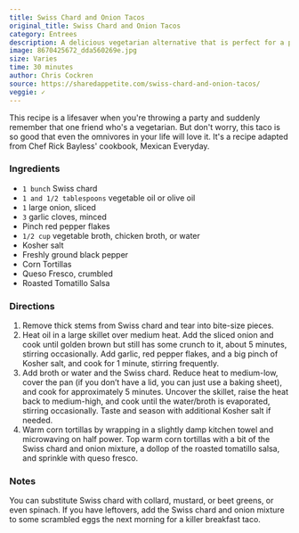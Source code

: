 ```yaml
---
title: Swiss Chard and Onion Tacos
original_title: Swiss Chard and Onion Tacos
category: Entrees
description: A delicious vegetarian alternative that is perfect for a party menu. This taco is good enough for all the omnivores in your life as well. It'll make them feel like they're being all good and healthy.
image: 8670425672_dda560269e.jpg
size: Varies
time: 30 minutes
author: Chris Cockren
source: https://sharedappetite.com/swiss-chard-and-onion-tacos/
veggie: ✓
---
```


This recipe is a lifesaver when you're throwing a party and suddenly remember that one friend who's a vegetarian. But don't worry, this taco is so good that even the omnivores in your life will love it. It's a recipe adapted from Chef Rick Bayless' cookbook, Mexican Everyday.

### Ingredients

* `1 bunch` Swiss chard
* `1 and 1/2 tablespoons` vegetable oil or olive oil
* `1` large onion, sliced
* `3` garlic cloves, minced
* Pinch red pepper flakes
* `1/2 cup` vegetable broth, chicken broth, or water
* Kosher salt
* Freshly ground black pepper
* Corn Tortillas
* Queso Fresco, crumbled
* Roasted Tomatillo Salsa

### Directions

1. Remove thick stems from Swiss chard and tear into bite-size pieces.
2. Heat oil in a large skillet over medium heat. Add the sliced onion and cook until golden brown but still has some crunch to it, about 5 minutes, stirring occasionally. Add garlic, red pepper flakes, and a big pinch of Kosher salt, and cook for 1 minute, stirring frequently.
3. Add broth or water and the Swiss chard. Reduce heat to medium-low, cover the pan (if you don’t have a lid, you can just use a baking sheet), and cook for approximately 5 minutes. Uncover the skillet, raise the heat back to medium-high, and cook until the water/broth is evaporated, stirring occasionally. Taste and season with additional Kosher salt if needed.
4. Warm corn tortillas by wrapping in a slightly damp kitchen towel and microwaving on half power. Top warm corn tortillas with a bit of the Swiss chard and onion mixture, a dollop of the roasted tomatillo salsa, and sprinkle with queso fresco.

### Notes

You can substitute Swiss chard with collard, mustard, or beet greens, or even spinach. If you have leftovers, add the Swiss chard and onion mixture to some scrambled eggs the next morning for a killer breakfast taco.